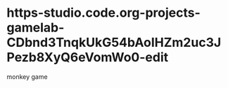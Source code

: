 # https-studio.code.org-projects-gamelab-CDbnd3TnqkUkG54bAoIHZm2uc3JPezb8XyQ6eVomWo0-edit
monkey game
